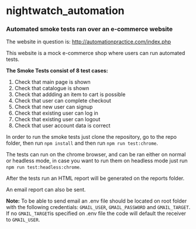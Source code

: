 # nightwatch_automation

### Automated smoke tests ran over an e-commerce website
The website in question is: http://automationpractice.com/index.php

This website is a mock e-commerce shop where users can run automated tests.

__The Smoke Tests consist of 8 test cases:__

1. Check that main page is shown
2. Check that catalogue is shown
3. Check that addding an item to cart is possible
4. Check that user can complete checkout
5. Check that new user can signup
6. Check that existing user can log in
7. Check that existing user can logout
8. Check that user account data is correct

In order to run the smoke tests just clone the repository, go to the repo folder, then run `npm install`
and then run `npm run test:chrome`.

The tests can run on the chrome browser, and can be ran either on normal or headless mode, in case you want to run them
on headless mode just run `npm run test:headless:chrome`.

After the tests run an HTML report will be generated on the reports folder.

An email report can also be sent.

__Note:__ To be able to send email an .env file should be located on root folder with the following credentials: `GMAIL_USER`, `GMAIL_PASSWORD` and `GMAIL_TARGET`. If no `GMAIL_TARGET`is specified on .env file the code will default the receiver to `GMAIL_USER`.

